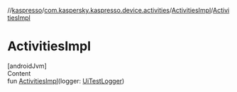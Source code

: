 //[kaspresso](../../index.md)/[com.kaspersky.kaspresso.device.activities](../index.md)/[ActivitiesImpl](index.md)/[ActivitiesImpl](-activities-impl.md)



# ActivitiesImpl  
[androidJvm]  
Content  
fun [ActivitiesImpl](-activities-impl.md)(logger: [UiTestLogger](../../com.kaspersky.kaspresso.logger/-ui-test-logger/index.md))  



